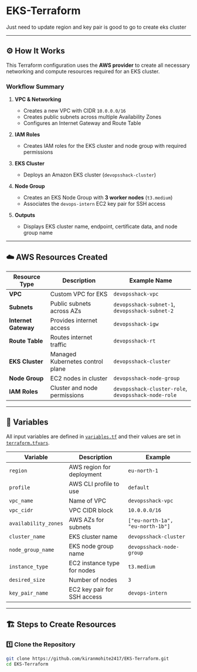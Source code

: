 # EKS-Terraform
Just need to update region and key pair is good to go to create eks cluster


---

## ⚙️ How It Works

This Terraform configuration uses the **AWS provider** to create all necessary networking and compute resources required for an EKS cluster.

### Workflow Summary
1. **VPC & Networking**  
   - Creates a new VPC with CIDR `10.0.0.0/16`  
   - Creates public subnets across multiple Availability Zones  
   - Configures an Internet Gateway and Route Table  

2. **IAM Roles**  
   - Creates IAM roles for the EKS cluster and node group with required permissions  

3. **EKS Cluster**  
   - Deploys an Amazon EKS cluster (`devopsshack-cluster`)  

4. **Node Group**  
   - Creates an EKS Node Group with **3 worker nodes** (`t3.medium`)  
   - Associates the `devops-intern` EC2 key pair for SSH access  

5. **Outputs**  
   - Displays EKS cluster name, endpoint, certificate data, and node group name  

---

## ☁️ AWS Resources Created

| Resource Type | Description | Example Name |
|----------------|-------------|---------------|
| **VPC** | Custom VPC for EKS | `devopsshack-vpc` |
| **Subnets** | Public subnets across AZs | `devopsshack-subnet-1`, `devopsshack-subnet-2` |
| **Internet Gateway** | Provides internet access | `devopsshack-igw` |
| **Route Table** | Routes internet traffic | `devopsshack-rt` |
| **EKS Cluster** | Managed Kubernetes control plane | `devopsshack-cluster` |
| **Node Group** | EC2 nodes in cluster | `devopsshack-node-group` |
| **IAM Roles** | Cluster and node permissions | `devopsshack-cluster-role`, `devopsshack-node-role` |

---

## 🧩 Variables

All input variables are defined in [`variables.tf`](./variables.tf) and their values are set in [`terraform.tfvars`](./terraform.tfvars).

| Variable | Description | Example |
|-----------|--------------|----------|
| `region` | AWS region for deployment | `eu-north-1` |
| `profile` | AWS CLI profile to use | `default` |
| `vpc_name` | Name of VPC | `devopsshack-vpc` |
| `vpc_cidr` | VPC CIDR block | `10.0.0.0/16` |
| `availability_zones` | AWS AZs for subnets | `["eu-north-1a", "eu-north-1b"]` |
| `cluster_name` | EKS cluster name | `devopsshack-cluster` |
| `node_group_name` | EKS node group name | `devopsshack-node-group` |
| `instance_type` | EC2 instance type for nodes | `t3.medium` |
| `desired_size` | Number of nodes | `3` |
| `key_pair_name` | EC2 key pair for SSH access | `devops-intern` |

---

## 🏗️ Steps to Create Resources

### 1️⃣ Clone the Repository
```bash
git clone https://github.com/kiranmohite2417/EKS-Terraform.git
cd EKS-Terraform

